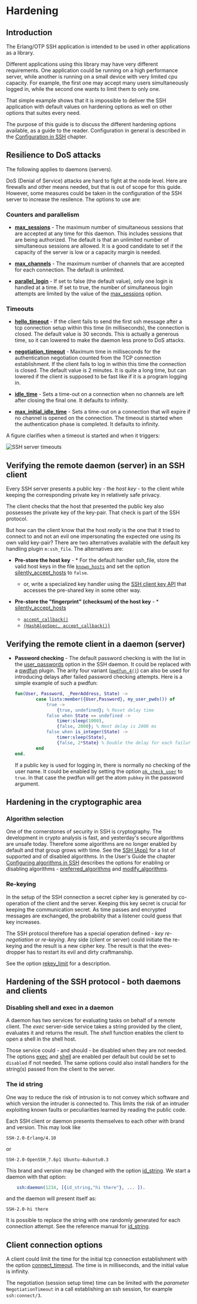 <!--
%CopyrightBegin%

SPDX-License-Identifier: Apache-2.0

Copyright Ericsson AB 2023. All Rights Reserved.

Licensed under the Apache License, Version 2.0 (the "License");
you may not use this file except in compliance with the License.
You may obtain a copy of the License at

    http://www.apache.org/licenses/LICENSE-2.0

Unless required by applicable law or agreed to in writing, software
distributed under the License is distributed on an "AS IS" BASIS,
WITHOUT WARRANTIES OR CONDITIONS OF ANY KIND, either express or implied.
See the License for the specific language governing permissions and
limitations under the License.

%CopyrightEnd%
-->
# Hardening

## Introduction

The Erlang/OTP SSH application is intended to be used in other applications as a
library.

Different applications using this library may have very different requirements.
One application could be running on a high performance server, while another is
running on a small device with very limited cpu capacity. For example, the first
one may accept many users simultaneously logged in, while the second one wants
to limit them to only one.

That simple example shows that it is impossible to deliver the SSH application
with default values on hardening options as well on other options that suites
every need.

The purpose of this guide is to discuss the different hardening options
available, as a guide to the reader. Configuration in general is described in
the [Configuration in SSH](configurations.md) chapter.

## Resilience to DoS attacks

The following applies to daemons (servers).

DoS (Denial of Service) attacks are hard to fight at the node level. Here are
firewalls and other means needed, but that is out of scope for this guide.
However, some measures could be taken in the configuration of the SSH server to
increase the resilence. The options to use are:

### Counters and parallelism

- **[max_sessions](`m:ssh#hardening_daemon_options-max_sessions`)** - The
  maximum number of simultaneous sessions that are accepted at any time for this
  daemon. This includes sessions that are being authorized. The default is that
  an unlimited number of simultaneous sessions are allowed. It is a good
  candidate to set if the capacity of the server is low or a capacity margin is
  needed.

- **[max_channels](`m:ssh#hardening_daemon_options-max_channels`)** - The
  maximum number of channels that are accepted for each connection. The default
  is unlimited.

- **[parallel_login](`m:ssh#hardening_daemon_options-parallel_login`)** - If set
  to false (the default value), only one login is handled at a time. If set to
  true, the number of simultaneous login attempts are limited by the value of
  the [max_sessions](`m:ssh#hardening_daemon_options-max_sessions`) option.

### Timeouts

- **[hello_timeout](`t:ssh:hello_timeout_daemon_option/0`)** - If the client
  fails to send the first ssh message after a tcp connection setup within this
  time (in milliseconds), the connection is closed. The default value is 30
  seconds. This is actually a generous time, so it can lowered to make the
  daemon less prone to DoS attacks.

- **[negotiation_timeout](`t:ssh:negotiation_timeout_daemon_option/0`)** -
  Maximum time in milliseconds for the authentication negotiation counted from
  the TCP connection establishment. If the client fails to log in within this
  time the connection is closed. The default value is 2 minutes. It is quite a
  long time, but can lowered if the client is supposed to be fast like if it is
  a program logging in.

- **[idle_time](`t:ssh:max_idle_time_common_option/0`)** - Sets a time-out on a
  connection when no channels are left after closing the final one. It defaults
  to infinity.

- **[max_initial_idle_time](`t:ssh:max_initial_idle_time_daemon_option/0`)** -
  Sets a time-out on a connection that will expire if no channel is opened on
  the connection. The timeout is started when the authentication phase is
  completed. It defaults to infinity.

A figure clarifies when a timeout is started and when it triggers:

![SSH server timeouts](assets/ssh_timeouts.jpg "SSH server timeouts")

## Verifying the remote daemon (server) in an SSH client

Every SSH server presents a public key - the _host key_ \- to the client while
keeping the corresponding private key in relatively safe privacy.

The client checks that the host that presented the public key also possesses the
private key of the key-pair. That check is part of the SSH protocol.

But how can the client know that the host _really_ is the one that it tried to
connect to and not an evil one impersonating the expected one using its own
valid key-pair? There are two alternatives available with the default key
handling plugin `m:ssh_file`. The alternatives are:

- **Pre-store the host key** - \* For the default handler ssh_file, store the
  valid host keys in the file [`known_hosts`](`m:ssh_file#FILE-known_hosts`) and
  set the option
  [silently_accept_hosts](`m:ssh#hardening_client_options-silently_accept_hosts`)
  to `false`.

  - or, write a specialized key handler using the
    [SSH client key API](`m:ssh_client_key_api`) that accesses the pre-shared
    key in some other way.

- **Pre-store the "fingerprint" (checksum) of the host key** - \*
  [silently_accept_hosts](`m:ssh#hardening_client_options-silently_accept_hosts`)
  - [`accept_callback()`](`t:ssh:accept_callback/0`)
  - [`{HashAlgoSpec, accept_callback()}`](`t:ssh:accept_hosts/0`)

## Verifying the remote client in a daemon (server)

- **Password checking** - The default password checking is with the list in the
  [user_passwords](`m:ssh#option-user_passwords`) option in the SSH daemon. It
  could be replaced with a [pwdfun](`m:ssh#option-pwdfun`) plugin. The arity
  four variant ([`pwdfun_4()`](`t:ssh:pwdfun_4/0`)) can also be used for
  introducing delays after failed password checking attempts. Here is a simple
  example of such a pwdfun:

  ```erlang
  fun(User, Password, _PeerAddress, State) ->
          case lists:member({User,Password}, my_user_pwds()) of
              true ->
                  {true, undefined}; % Reset delay time
              false when State == undefined ->
                  timer:sleep(1000),
                  {false, 2000}; % Next delay is 2000 ms
              false when is_integer(State) ->
                  timer:sleep(State),
                  {false, 2*State} % Double the delay for each failure
          end
  end.
  ```

  If a public key is used for logging in, there is normally no checking of the
  user name. It could be enabled by setting the option
  [`pk_check_user`](`m:ssh#option-pk_check_user`) to `true`. In that case the
  pwdfun will get the atom `pubkey` in the password argument.

## Hardening in the cryptographic area

### Algorithm selection

One of the cornerstones of security in SSH is cryptography. The development in
crypto analysis is fast, and yesterday's secure algorithms are unsafe today.
Therefore some algorithms are no longer enabled by default and that group grows
with time. See the
[SSH (App)](ssh_app.md#supported-specifications-and-standards) for a list of
supported and of disabled algorithms. In the User's Guide the chapter
[Configuring algorithms in SSH](configure_algos.md) describes the options for
enabling or disabling algorithms -
[preferred_algorithms](`t:ssh:preferred_algorithms_common_option/0`) and
[modify_algorithms](`t:ssh:modify_algorithms_common_option/0`).

### Re-keying

In the setup of the SSH connection a secret cipher key is generated by
co-operation of the client and the server. Keeping this key secret is crucial
for keeping the communication secret. As time passes and encrypted messages are
exchanged, the probability that a listener could guess that key increases.

The SSH protocol therefore has a special operation defined - _key
re-negotiation_ or _re-keying_. Any side (client or server) could initiate the
re-keying and the result is a new cipher key. The result is that the
eves-dropper has to restart its evil and dirty craftmanship.

See the option [rekey_limit](`t:ssh:rekey_limit_common_option/0`) for a
description.

## Hardening of the SSH protocol - both daemons and clients

### Disabling shell and exec in a daemon

A daemon has two services for evaluating tasks on behalf of a remote client. The
_exec_ server-side service takes a string provided by the client, evaluates it
and returns the result. The _shell_ function enables the client to open a shell
in the shell host.

Those service could - and should - be disabled when they are not needed. The
options [exec](`t:ssh:exec_daemon_option/0`) and
[shell](`t:ssh:shell_daemon_option/0`) are enabled per default but could be set
to `disabled` if not needed. The same options could also install handlers for
the string(s) passed from the client to the server.

### The id string

One way to reduce the risk of intrusion is to not convey which software and
which version the intruder is connected to. This limits the risk of an intruder
exploiting known faults or peculiarities learned by reading the public code.

Each SSH client or daemon presents themselves to each other with brand and
version. This may look like

```text
SSH-2.0-Erlang/4.10
```

or

```text
SSH-2.0-OpenSSH_7.6p1 Ubuntu-4ubuntu0.3
```

This brand and version may be changed with the option
[id_string](`t:ssh:id_string_common_option/0`). We start a daemon with that
option:

```erlang
	ssh:daemon(1234, [{id_string,"hi there"}, ... ]).
```

and the daemon will present itself as:

```text
SSH-2.0-hi there
```

It is possible to replace the string with one randomly generated for each
connection attempt. See the reference manual for
[id_string](`t:ssh:id_string_common_option/0`).

## Client connection options

A client could limit the time for the initial tcp connection establishment with
the option [connect_timeout](`t:ssh:connect_timeout_client_option/0`). The time
is in milliseconds, and the initial value is infinity.

The negotiation (session setup time) time can be limited with the _parameter_
`NegotiationTimeout` in a call establishing an ssh session, for example
`ssh:connect/3`.
